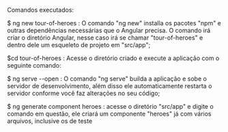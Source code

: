Comandos executados:

$ ng new tour-of-heroes : O comando "ng new" installa os pacotes "npm" e outras dependências necessárias que o Angular precisa. O comando irá criar o diretório Angular, nesse caso irá se  chamar "tour-of-heroes" e dentro dele um esqueleto de projeto em "src/app";

$cd tour-of-heroes : Acesse o diretório criado e execute a aplicação com o seguinte comando:

$ ng serve --open : O comando "ng serve" builda a aplicação e sobe o servidor de desenvolvimento, além disso ele automaticamente restarta o servidor conforme você faz alterações no seu código;

$ ng generate component heroes : acesse o diretório "src/app" e digite o comando em questão, ele criará um componente "heroes" já com vários arquivos, inclusive os de teste